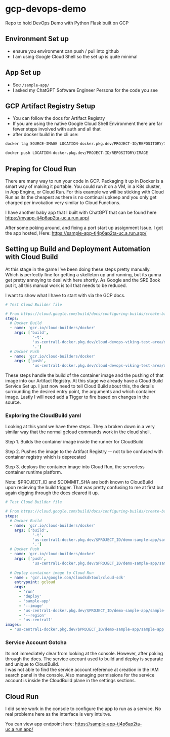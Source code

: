 # gcp-devops-demo
Repo to hold DevOps Demo with Python Flask built on GCP


## Environment Set up

* ensure you environment can push / pull into github
* I am using Google Cloud Shell so the set up is quite minimal

## App Set up

* See `/sample-app/`
* I asked my ChatGPT Software Engineer Persona for the code you see

## GCP Artifact Registry Setup

* You can follow the docs for Artifact Registry
* If you are using the native Google Cloud Shell Environment there are far fewer steps involved with auth and all that
* after docker build in the cli use:

```bash
docker tag SOURCE-IMAGE LOCATION-docker.pkg.dev/PROJECT-ID/REPOSITORY/IMAGE:TAG

docker push LOCATION-docker.pkg.dev/PROJECT-ID/REPOSITORY/IMAGE
```

## Preping for Cloud Run

There are many way to run your code in GCP.
Packaging it up in Docker is a smart way of making it portable. You could run it on a VM, in a K8s cluster, in App Engine, or Cloud Run.  For this example we will be sticking with Cloud Run as its the cheapest as there is no continual upkeep and you only get charged per invokation very similar to Cloud Functions.

I have another baby app that I built with ChatGPT that can be found here https://myapp-tj4p6ap2ta-uc.a.run.app/

After some poking around, and fixing a port start up assignment Issue. I got the app hosted, Here: https://sample-app-tj4p6ap2ta-uc.a.run.app/

## Setting up Build and Deployment Automation with Cloud Build

At this stage in the game I've been doing these steps pretty manually.  Which is perfectly fine for getting a skelleton up and running, but its gunna get pretty annoying to deal with here shortly.  As Google and the SRE Book put it, all this manual work is toil that needs to be reduced.

I want to show what I have to start with via the GCP docs.

```yaml
# Test Cloud Builder file

# From https://cloud.google.com/build/docs/configuring-builds/create-basic-configuration
steps:
  # Docker Build
  - name: 'gcr.io/cloud-builders/docker'
    args: ['build',
            '-t',
            'us-central1-docker.pkg.dev/cloud-devops-viking-test-area/demo-sample-app/sample-app',
            '.']
  # Docker Push
  - name: 'gcr.io/cloud-builders/docker'
    args: ['push',
            'us-central1-docker.pkg.dev/cloud-devops-viking-test-area/demo-sample-app/sample-app']
```

These steps handle the build of the container image and the pushing of that image into our Artifact Registry. At this stage we already have a Cloud Build Service Set up.  I just now need to tell Cloud Build about this, the details surrounding the desired entry point, the arguments and which container image.  Lastly I will need add a Tigger to fire based on changes in the source.

### Exploring the CloudBuild yaml

Looking at this yaml we have three steps.  They a broken down in a very similar way that the normal gcloud commands work in the cloud shell.

Step 1. Builds the container image inside the runner for CloudBuild

Step 2. Pushes the image to the Artifact Registry -- not to be confused with container registry which is deprecated

Step 3. deploys the container image into Cloud Run, the serverless container runtime platform.

Note: $PROJECT_ID and $COMMIT_SHA are both known to CloudBuild upon recieving the build trigger.
That was pretty confusing to me at first but again digging through the docs cleared it up.
```yaml
# Test Cloud Builder file

# From https://cloud.google.com/build/docs/configuring-builds/create-basic-configuration
steps:
  # Docker Build
  - name: 'gcr.io/cloud-builders/docker'
    args: ['build',
            '-t',
            'us-central1-docker.pkg.dev/$PROJECT_ID/demo-sample-app/sample-app:$COMMIT_SHA',
            '.']
  # Docker Push
  - name: 'gcr.io/cloud-builders/docker'
    args: ['push',
            'us-central1-docker.pkg.dev/$PROJECT_ID/demo-sample-app/sample-app:$COMMIT_SHA']
  
  # Deploy container image to Cloud Run
  - name : 'gcr.io/google.com/cloudsdktool/cloud-sdk'
    entrypoint: gcloud
    args:
      - 'run'
      - 'deploy'
      - 'sample-app'
      - '--image'
      - 'us-central1-docker.pkg.dev/$PROJECT_ID/demo-sample-app/sample-app:$COMMIT_SHA'
      - '--region'
      - 'us-central1'
images:
  - 'us-central1-docker.pkg.dev/$PROJECT_ID/demo-sample-app/sample-app:$COMMIT_SHA'
 ```

### Service Account Gotcha

Its not immediately clear from looking at the console.  However, after poking through the docs. 
The service account used to build and deploy is separate and unique to CloudBuild.  
I was not able to find the service account reference at creation in the IAM search panel in the console.
Also managing permissions for the service account is inside the CloudBuild plane in the settings sections.

## Cloud Run

I did some work in the console to configure the app to run as a service.  No real problems here as the interface is very intuitve. 

You can view app endpoint here: https://sample-app-tj4p6ap2ta-uc.a.run.app/